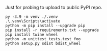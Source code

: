 Just for probing to upload to public PyPI repo.

```shell
py -3.9 -m venv ./.venv
.\.venv\Scripts\activate
python -m pip install --upgrade pip
pip install -r requirements.txt --upgrade
pip install twine wheel
python -m unittest tests.test_foo
python setup.py sdist bdist_wheel
```
